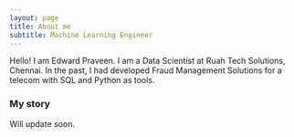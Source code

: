 ```yaml
---
layout: page
title: About me
subtitle: Machine Learning Engineer
---
```


Hello! I am Edward Praveen. I am a Data Scientist at Ruah Tech Solutions, Chennai. In the past, I had developed Fraud Management Solutions for a telecom with SQL and Python as tools.

### My story

Will update soon. 
